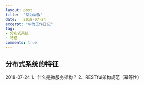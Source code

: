```yaml
---
layout: post
title:  "华为周报"
date:   2018-07-24
excerpt: "华为工作日记"
tag:
- 分布式系统
- 特征
comments: true
---
```


## 分布式系统的特征
2018-07-24
1、什么是微服务架构？
2、RESTful架构规范（幂等性）
